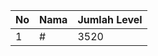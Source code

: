 | No | Nama            | Jumlah Level |
|----|-----------------|--------------|
| 1  | #    |    3520        |
